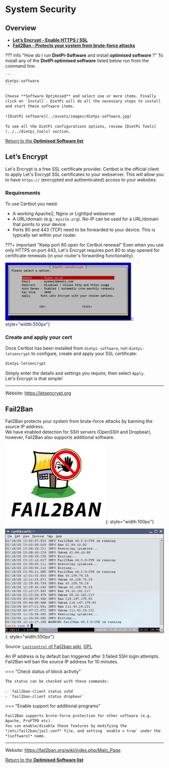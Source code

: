 # System Security

## Overview

- [**Let’s Encrypt - Enable HTTPS / SSL**](#lets-encrypt)
- [**Fail2Ban - Protects your system from brute-force attacks**](#fail2ban)

??? info "How do I run **DietPi-Software** and install **optimised software** ?"
    To install any of the **DietPi optimised software** listed below run from the command line:

    ```
    dietpi-software
    ```

    Choose **Software Optimised** and select one or more items. Finally click on `Install`. DietPi will do all the necessary steps to install and start these software items.

    ![DietPi software](../assets/images/dietpi-software.jpg)

    To see all the DietPi configurations options, review [DietPi Tools](../../dietpi_tools) section.

[Return to the **Optimised Software list**](../../dietpi_optimised_software)

## Let’s Encrypt

Let's Encrypt is a free SSL certificate provider. Certbot is the official client to apply Let's Encrypt SSL certificates to your webserver. This will allow you to have `https://` (encrypted and authenticated) access to your websites.

### Requirements

To use Certbot you need:

- A working Apache2, Nginx or Lighttpd webserver
- A URL/domain (e.g.: `mysite.org`). No-IP can be used for a URL/domain that points to your device.
- Ports 80 and 443 (TCP) need to be forwarded to your device. This is typically set within your router.

???+ important "Keep port 80 open for Certbot renewal"
    Even when you use only HTTPS on port 443, Let's Encrypt requires port 80 to stay opened for certificate renewals (in your router's forwarding functionality).

![DietPi security software Certbot screenshot](../assets/images/dietpi-software-security-certbot.png){: style="width:550px"}

### Create and apply your cert

Once Certbot has been installed from `dietpi-software`, run `dietpi-letsencrypt` to configure, create and apply your SSL certificate:

```sh
dietpi-letsencrypt
```

Simply enter the details and settings you require, then select `Apply`.  
Let's Encrypt is that simple!

***

Website: <https://letsencrypt.org>

## Fail2Ban

Fail2Ban protects your system from brute-force attacks by banning the source IP address.  
We have enabled detection for SSH servers (OpenSSH and Dropbear), however, Fail2Ban also supports additional software.

![DietPi security software Fail2Ban](../assets/images/dietpi-software-security-fail2ban1.jpg){: style="width:100px"}

![DietPi security software Fail2Ban screenshot](../assets/images/dietpi-software-security-fail2ban2.jpg){: style="width:550px"}

Source: [`Lostcontrol` of Fail2ban wiki](https://fail2ban.org/wiki/index.php/File:Fail2ban-screenshot.jpg), [GPL](https://commons.wikimedia.org/w/index.php?curid=19776087)

An IP address is by default ban triggered after 3 failed SSH login attempts. Fail2Ban will ban the source IP address for 10 minutes.

=== "Check status of block activity"

    The status can be checked with these commands:

    - `fail2ban-client status sshd`
    - `fail2ban-client status dropbear`

=== "Enable support for additional programs"

    Fail2Ban supports brute-force protection for other software (e.g. Apache, ProFTPD etc).  
    You can enable/disable these features by modifying the */etc/fail2ban/jail.conf* file, and setting `enable = true` under the *[software]* name.

***

Website: <https://fail2ban.org/wiki/index.php/Main_Page>

[Return to the **Optimised Software list**](../../dietpi_optimised_software)
